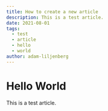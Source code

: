 ```yaml
---
title: How to create a new article
description: This is a test article.
date: 2021-08-01
tags:
  - test
  - article
  - hello
  - world
author: adam-liljenberg
---
```


# Hello World

This is a test article.

